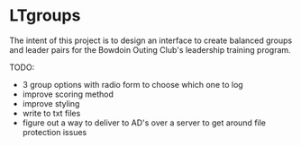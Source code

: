 # LTgroups
The intent of this project is to design an interface to create balanced groups and leader pairs for the Bowdoin Outing Club's leadership training program.

TODO:
- 3 group options with radio form to choose which one to log
- improve scoring method
- improve styling
- write to txt files
- figure out a way to deliver to AD's over a server to get around file protection issues
